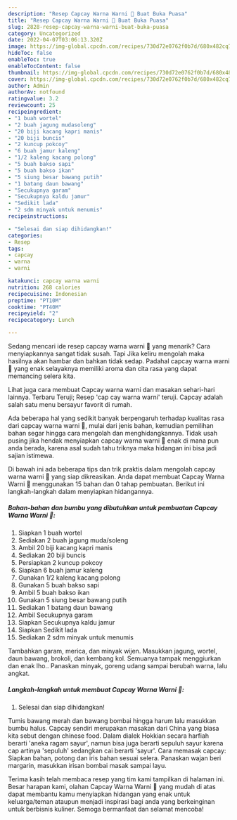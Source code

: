 ```yaml
---
description: "Resep Capcay Warna Warni 🌈 Buat Buka Puasa"
title: "Resep Capcay Warna Warni 🌈 Buat Buka Puasa"
slug: 2828-resep-capcay-warna-warni-buat-buka-puasa
category: Uncategorized
date: 2022-04-07T03:06:13.320Z
image: https://img-global.cpcdn.com/recipes/730d72e0762f0b7d/680x482cq70/capcay-warna-warni-foto-resep-utama.jpg
hideToc: false
enableToc: true
enableTocContent: false
thumbnail: https://img-global.cpcdn.com/recipes/730d72e0762f0b7d/680x482cq70/capcay-warna-warni-foto-resep-utama.jpg
cover: https://img-global.cpcdn.com/recipes/730d72e0762f0b7d/680x482cq70/capcay-warna-warni-foto-resep-utama.jpg
author: Admin
authorAv: notfound
ratingvalue: 3.2
reviewcount: 25
recipeingredient:
- "1 buah wortel"
- "2 buah jagung mudasoleng"
- "20 biji kacang kapri manis"
- "20 biji buncis"
- "2 kuncup pokcoy"
- "6 buah jamur kaleng"
- "1/2 kaleng kacang polong"
- "5 buah bakso sapi"
- "5 buah bakso ikan"
- "5 siung besar bawang putih"
- "1 batang daun bawang"
- "Secukupnya garam"
- "Secukupnya kaldu jamur"
- "Sedikit lada"
- "2 sdm minyak untuk menumis"
recipeinstructions:

- "Selesai dan siap dihidangkan!"
categories:
- Resep
tags:
- capcay
- warna
- warni

katakunci: capcay warna warni 
nutrition: 268 calories
recipecuisine: Indonesian
preptime: "PT10M"
cooktime: "PT40M"
recipeyield: "2"
recipecategory: Lunch

---
```



Sedang mencari ide resep capcay warna warni 🌈 yang menarik? Cara menyiapkannya sangat tidak susah. Tapi Jika keliru mengolah maka hasilnya akan hambar dan bahkan tidak sedap. Padahal capcay warna warni 🌈 yang enak selayaknya memiliki aroma dan cita rasa yang dapat memancing selera kita.


Lihat juga cara membuat Capcay warna warni dan masakan sehari-hari lainnya. Terbaru Teruji; Resep &#39;cap cay warna warni&#39; teruji. Capcay adalah salah satu menu bersayur favorit di rumah.

Ada beberapa hal yang sedikit banyak berpengaruh terhadap kualitas rasa dari capcay warna warni 🌈, mulai dari jenis bahan, kemudian pemilihan bahan segar hingga cara mengolah dan menghidangkannya. Tidak usah pusing jika hendak menyiapkan capcay warna warni 🌈 enak di mana pun anda berada, karena asal sudah tahu triknya maka hidangan ini bisa jadi sajian istimewa.


Di bawah ini ada beberapa tips dan trik praktis dalam mengolah capcay warna warni 🌈 yang siap dikreasikan. Anda dapat membuat Capcay Warna Warni 🌈 menggunakan 15 bahan dan 0 tahap pembuatan. Berikut ini langkah-langkah dalam menyiapkan hidangannya.

<!--inarticleads1-->

##### Bahan-bahan dan bumbu yang dibutuhkan untuk pembuatan Capcay Warna Warni 🌈:

1. Siapkan 1 buah wortel
1. Sediakan 2 buah jagung muda/soleng
1. Ambil 20 biji kacang kapri manis
1. Sediakan 20 biji buncis
1. Persiapkan 2 kuncup pokcoy
1. Siapkan 6 buah jamur kaleng
1. Gunakan 1/2 kaleng kacang polong
1. Gunakan 5 buah bakso sapi
1. Ambil 5 buah bakso ikan
1. Gunakan 5 siung besar bawang putih
1. Sediakan 1 batang daun bawang
1. Ambil Secukupnya garam
1. Siapkan Secukupnya kaldu jamur
1. Siapkan Sedikit lada
1. Sediakan 2 sdm minyak untuk menumis


Tambahkan garam, merica, dan minyak wijen. Masukkan jagung, wortel, daun bawang, brokoli, dan kembang kol. Semuanya tampak menggiurkan dan enak lho.. Panaskan minyak, goreng udang sampai berubah warna, lalu angkat. 

<!--inarticleads2-->

##### Langkah-langkah untuk membuat Capcay Warna Warni 🌈:


1. Selesai dan siap dihidangkan!

Tumis bawang merah dan bawang bombai hingga harum lalu masukkan bumbu halus. Capcay sendiri merupakan masakan dari China yang biasa kita sebut dengan chinese food. Dalam dialek Hokkian secara harfiah berarti &#39;aneka ragam sayur&#39;, namun bisa juga berarti sepuluh sayur karena cap artinya &#39;sepuluh&#39; sedangkan cai berarti &#39;sayur&#39;. Cara memasak capcay: Siapkan bahan, potong dan iris bahan sesuai selera. Panaskan wajan beri margarin, masukkan irisan bombai masak sampai layu. 

Terima kasih telah membaca resep yang tim kami tampilkan di halaman ini. Besar harapan kami, olahan Capcay Warna Warni 🌈 yang mudah di atas dapat membantu kamu menyiapkan hidangan yang enak untuk keluarga/teman ataupun menjadi inspirasi bagi anda yang berkeinginan untuk berbisnis kuliner. Semoga bermanfaat dan selamat mencoba!
